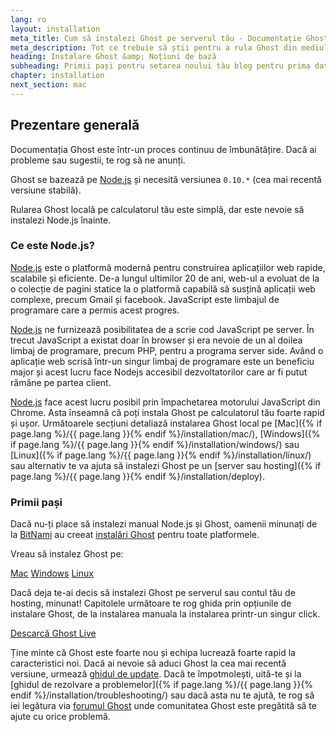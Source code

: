 ```yaml
---
lang: ro
layout: installation
meta_title: Cum să instalezi Ghost pe serverul tău - Documentație Ghost
meta_description: Tot ce trebuie să știi pentru a rula Ghost din mediul tău local sau remote.
heading: Instalare Ghost &amp; Noțiuni de bază
subheading: Primii pași pentru setarea noului tău blog pentru prima dată.
chapter: installation
next_section: mac
---
```


## Prezentare generală <a id="overview"></a>

Documentația Ghost este într-un proces continuu de îmbunătățire. Dacă ai probleme sau sugestii, te rog să ne anunți.

Ghost se bazează pe [Node.js](http://nodejs.org) și necesită versiunea `0.10.*` (cea mai recentă versiune stabilă).

Rularea Ghost locală pe calculatorul tău este simplă, dar este nevoie să instalezi Node.js înainte.

### Ce este Node.js?

[Node.js](http://nodejs.org) este o platformă modernă pentru construirea aplicațiilor web rapide, scalabile și eficiente.
	De-a lungul ultimilor 20 de ani, web-ul a evoluat de la o colecție de pagini statice la o platformă capabilă să susțină aplicații web complexe, precum Gmail și facebook.
	JavaScript este limbajul de programare care a permis acest progres.

[Node.js](http://nodejs.org) ne furnizează posibilitatea de a scrie cod JavaScript pe server. În trecut JavaScript a existat doar în browser și era nevoie de un al doilea limbaj de programare, precum PHP, pentru a programa server side. Având o aplicație web scrisă într-un singur limbaj de programare este un beneficiu major și acest lucru face Nodejs accesibil dezvoltatorilor care ar fi putut rămâne pe partea client.

[Node.js](http://nodejs.org) face acest lucru posibil prin împachetarea motorului JavaScript din Chrome. Asta înseamnă că poți instala Ghost pe calculatorul tău foarte rapid și ușor.
	Următoarele secțiuni detaliază instalarea Ghost local pe [Mac]({% if page.lang %}/{{ page.lang }}{% endif %}/installation/mac/),  [Windows]({% if page.lang %}/{{ page.lang }}{% endif %}/installation/windows/) sau [Linux]({% if page.lang %}/{{ page.lang }}{% endif %}/installation/linux/) sau alternativ te va ajuta să instalezi Ghost pe un [server sau hosting]({% if page.lang %}/{{ page.lang }}{% endif %}/installation/deploy).

### Primii pași

Dacă nu-ți place să instalezi manual Node.js și Ghost, oamenii minunați de la [BitNami](http://bitnami.com/) au creeat [instalări Ghost]((http://bitnami.com/stack/ghost)) pentru toate platformele.

Vreau să instalez Ghost pe:

<div class="text-center install-ghost">
    <a href="{% if page.lang %}/{{ page.lang }}{% endif %}/installation/mac/" class="btn btn-success btn-large">Mac</a>
    <a href="{% if page.lang %}/{{ page.lang }}{% endif %}/installation/windows/" class="btn btn-success btn-large">Windows</a>
    <a href="{% if page.lang %}/{{ page.lang }}{% endif %}/installation/linux/" class="btn btn-success btn-large">Linux</a>
</div>

Dacă deja te-ai decis să instalezi Ghost pe serverul sau contul tău de hosting, minunat! Capitolele următoare te rog ghida prin opțiunile de instalare Ghost, de la instalarea manuala la instalarea printr-un singur click.

<div class="text-center install-ghost">
    <a href="{% if page.lang %}/{{ page.lang }}{% endif %}/installation/deploy/" class="btn btn-success btn-large">Descarcă Ghost Live</a>
</div>

Ține minte că Ghost este foarte nou și echipa lucrează foarte rapid la caracteristici noi. Dacă ai nevoie să aduci Ghost la cea mai recentă versiune, urmează [ghidul de update](/installation/upgrading/).
	Dacă te împotmolești, uită-te și la [ghidul de rezolvare a problemelor]({% if page.lang %}/{{ page.lang }}{% endif %}/installation/troubleshooting/) sau dacă asta nu te ajută, te rog să iei legătura via [forumul Ghost](http://ghost.org/forum) unde comunitatea Ghost este pregătită să te ajute cu orice problemă.
